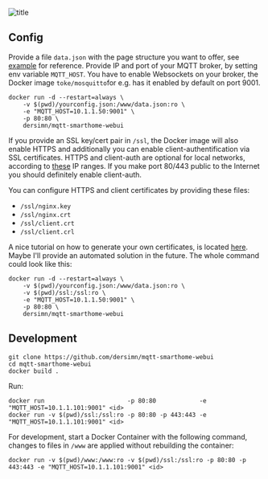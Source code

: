![title](https://raw.githubusercontent.com/dersimn/mqtt-smarthome-webui/master/docs/title.png)

## Config

Provide a file `data.json` with the page structure you want to offer, see [example](https://github.com/dersimn/mqtt-smarthome-webui/blob/master/www/data.json) for reference. Provide IP and port of your MQTT broker, by setting env variable `MQTT_HOST`. You have to enable Websockets on your broker, the Docker image `toke/mosquitto`for e.g. has it enabled by default on port 9001.

    docker run -d --restart=always \
        -v $(pwd)/yourconfig.json:/www/data.json:ro \
        -e "MQTT_HOST=10.1.1.50:9001" \
        -p 80:80 \
        dersimn/mqtt-smarthome-webui

If you provide an SSL key/cert pair in `/ssl`, the Docker image will also enable HTTPS and additionally you can enable client-authentification via SSL certificates. HTTPS and client-auth are optional for local networks, according to [these](https://github.com/dersimn/mqtt-smarthome-webui/blob/6e419811d3bd433e5fc594e1beccaa0499fe08cf/nginx.template#L69) IP ranges. If you make port 80/443 public to the Internet you should definitely enable client-auth.

You can configure HTTPS and client certificates by providing these files:

* `/ssl/nginx.key`
* `/ssl/nginx.crt`
* `/ssl/client.crt`
* `/ssl/client.crl`

A nice tutorial on how to generate your own certificates, is located [here](https://jamielinux.com/docs/openssl-certificate-authority/introduction.html). Maybe I'll provide an automated solution in the future. The whole command could look like this:

    docker run -d --restart=always \
        -v $(pwd)/yourconfig.json:/www/data.json:ro \
        -v $(pwd)/ssl:/ssl:ro \
        -e "MQTT_HOST=10.1.1.50:9001" \
        -p 80:80 \
        dersimn/mqtt-smarthome-webui

## Development

    git clone https://github.com/dersimn/mqtt-smarthome-webui
    cd mqtt-smarthome-webui
    docker build .

Run:

    docker run                       -p 80:80            -e "MQTT_HOST=10.1.1.101:9001" <id>
    docker run -v $(pwd)/ssl:/ssl:ro -p 80:80 -p 443:443 -e "MQTT_HOST=10.1.1.101:9001" <id>

For development, start a Docker Container with the following command, changes to files in `/www` are applied without rebuilding the container:

    docker run -v $(pwd)/www:/www:ro -v $(pwd)/ssl:/ssl:ro -p 80:80 -p 443:443 -e "MQTT_HOST=10.1.1.101:9001" <id>
